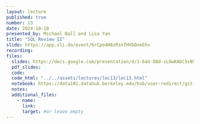```yaml
---
layout: lecture
published: true
number: 13
date: 2024-10-10
presented_by: Michael Ball and Lisa Yan
title: "SQL Review II"
slido: https://app.sli.do/event/6rCpe4H8zRsnTHVbDneEhv
recording:
files:
  slides: https://docs.google.com/presentation/d/1-6aU-DBd-sLOwKAbC5sB9k6JZxlhZvSPO2TYllgYpyg/edit?usp=sharing
  pdf_slides:
  code:
  code_html: "../../assets/lectures/lec13/lec13.html"
  notebook: https://data101.datahub.berkeley.edu/hub/user-redirect/git-pull?repo=https%3A%2F%2Fgithub.com%2Fcal-data-eng%2Ffa24-materials&branch=main&urlpath=lab%2Ftree%2Ffa24-materials%2Flec%2Flec13%2Flec13.ipynb&branch=main
  notes:
  additional_files:
    - name:
      link:
      target: #or leave empty
---
```

